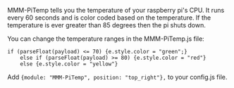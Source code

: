 MMM-PiTemp tells you the temperature of your raspberry pi's CPU. It runs every 60 seconds and is color coded based on the temperature. If the temperature is ever greater than 85 degrees then the pi shuts down.

You can change the temperature ranges in the MMM-PiTemp.js file:
```
if (parseFloat(payload) <= 70) {e.style.color = "green";}
	else if (parseFloat(payload) >= 80) {e.style.color = "red"}
	else {e.style.color = "yellow"}
```

Add `{module: "MMM-PiTemp", position: "top_right"},` to your config.js file.

